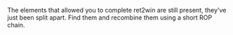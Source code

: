 The elements that allowed you to complete ret2win are still present, they've just been split apart.
Find them and recombine them using a short ROP chain.

